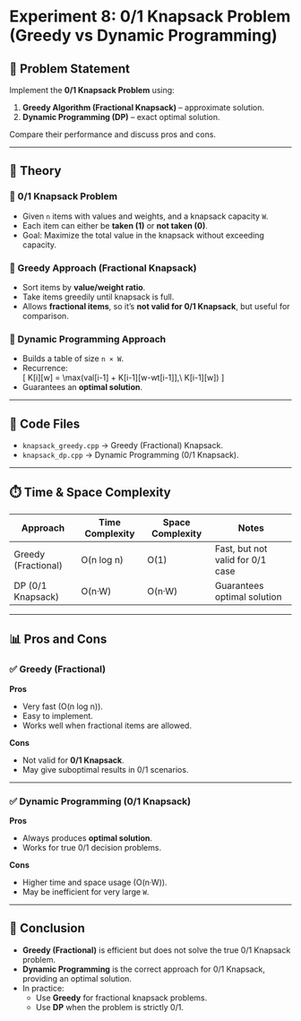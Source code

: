 # Experiment 8: 0/1 Knapsack Problem (Greedy vs Dynamic Programming)

## 📌 Problem Statement
Implement the **0/1 Knapsack Problem** using:  
1. **Greedy Algorithm (Fractional Knapsack)** – approximate solution.  
2. **Dynamic Programming (DP)** – exact optimal solution.  

Compare their performance and discuss pros and cons.  

---

## 📖 Theory

### 🔹 0/1 Knapsack Problem
- Given `n` items with values and weights, and a knapsack capacity `W`.  
- Each item can either be **taken (1)** or **not taken (0)**.  
- Goal: Maximize the total value in the knapsack without exceeding capacity.  

### 🔹 Greedy Approach (Fractional Knapsack)
- Sort items by **value/weight ratio**.  
- Take items greedily until knapsack is full.  
- Allows **fractional items**, so it’s **not valid for 0/1 Knapsack**, but useful for comparison.  

### 🔹 Dynamic Programming Approach
- Builds a table of size `n × W`.  
- Recurrence:  
  \[
  K[i][w] = \max(val[i-1] + K[i-1][w-wt[i-1]],\ K[i-1][w])
  \]  
- Guarantees an **optimal solution**.  

---

## 📜 Code Files
- `knapsack_greedy.cpp` → Greedy (Fractional) Knapsack.  
- `knapsack_dp.cpp` → Dynamic Programming (0/1 Knapsack).  

---

## ⏱️ Time & Space Complexity

| Approach                | Time Complexity | Space Complexity | Notes |
|--------------------------|----------------|------------------|-------|
| Greedy (Fractional)      | O(n log n)     | O(1)             | Fast, but not valid for 0/1 case |
| DP (0/1 Knapsack)        | O(n·W)         | O(n·W)           | Guarantees optimal solution |

---

## 📊 Pros and Cons

### ✅ Greedy (Fractional)
**Pros**  
- Very fast (O(n log n)).  
- Easy to implement.  
- Works well when fractional items are allowed.  

**Cons**  
- Not valid for **0/1 Knapsack**.  
- May give suboptimal results in 0/1 scenarios.  

---

### ✅ Dynamic Programming (0/1 Knapsack)
**Pros**  
- Always produces **optimal solution**.  
- Works for true 0/1 decision problems.  

**Cons**  
- Higher time and space usage (O(n·W)).  
- May be inefficient for very large `W`.  

---

## 🏁 Conclusion
- **Greedy (Fractional)** is efficient but does not solve the true 0/1 Knapsack problem.  
- **Dynamic Programming** is the correct approach for 0/1 Knapsack, providing an optimal solution.  
- In practice:  
  - Use **Greedy** for fractional knapsack problems.  
  - Use **DP** when the problem is strictly 0/1.  
